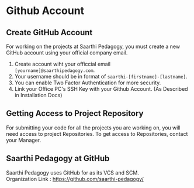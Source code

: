 # Github Account

## Create GitHub Account

For working on the projects at Saarthi Pedagogy, you must create a new GitHub account using your official company email.

1. Create account wiht your officcial email `[yourname]@saarthipedagogy.com`.
2. Your username should be in format of `saarthi-[firstname]-[lastname]`.
3. You can enable Two Factor Authentication for more security.
4. Link your Office PC's SSH Key with your Github Account. (As Described in Installation Docs)

## Getting Access to Project Repository

For submitting your code for all the projects you are working on, you will need access to project Repositories. To get access to Repositories, contact your Manager.

## Saarthi Pedagogy at GitHub

Saarthi Pedagogy uses GitHub for as its VCS and SCM.  
Organization Link : https://github.com/saarthi-pedagogy/
